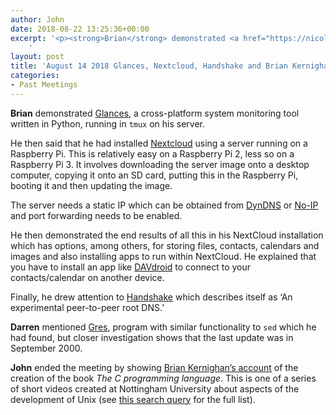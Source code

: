 ```yaml
---
author: John
date: 2018-08-22 13:25:36+00:00
excerpt: '<p><strong>Brian</strong> demonstrated <a href="https://nicolargo.github.io/glances/" type="text/html">Glances</a>, a cross-platform system monitoring tool written in Python, running in <code>tmux</code> on his server.</p><p>He then said that he had installed <a href="https://nextcloud.com/" type="text/html">Nextcloud</a> using a server running on a Raspberry Pi. This is relatively easy on a Raspberry Pi 2, less so on a Raspberry Pi 3. It involves downloading the server image onto a desktop computer, copying it onto an SD card, putting this in the Raspberry Pi, booting it and then updating the image.</p>
	'
layout: post
title: 'August 14 2018 Glances, Nextcloud, Handshake and Brian Kernighan Meet'
categories:
- Past Meetings
---
```


<p><strong>Brian</strong> demonstrated <a href="https://nicolargo.github.io/glances/" type="text/html">Glances</a>, a cross-platform system monitoring tool written in Python, running in <code>tmux</code> on his server.</p><p>He then said that he had installed <a href="https://nextcloud.com/" type="text/html">Nextcloud</a> using a server running on a Raspberry Pi. This is relatively easy on a Raspberry Pi 2, less so on a Raspberry Pi 3. It involves downloading the server image onto a desktop computer, copying it onto an SD card, putting this in the Raspberry Pi, booting it and then updating the image.</p><p>The server needs a static IP which can be obtained from <a href="https://en.wikipedia.org/wiki/Dyn_(company)" type="text/html">DynDNS</a> or <a href="https://www.noip.com/" type="text/html">No-IP</a> and port forwarding needs to be enabled.</p><p>He then demonstrated the end results of all this in his NextCloud installation which has options, among others, for storing files, contacts, calendars and images and also installing apps to run within NextCloud. He explained that you have to install an app like <a href="https://www.davdroid.com/" type="text/html">DAVdroid</a> to connect to your contacts/calendar on another device.</p><p>Finally, he drew attention to <a href="https://handshake.org/" type="text/html">Handshake</a> which describes itself as ‘An experimental peer-to-peer root DNS.’</p><p><strong>Darren</strong> mentioned <a href="https://sourceforge.net/projects/gres/" type="text/html">Gres</a>, program with similar functionality to <code>sed</code> which he had found, but closer investigation shows that the last update was in September 2000.</p><p><strong>John</strong> ended the meeting by showing <a href="https://www.youtube.com/watch?v=de2Hsvxaf8M" type="text/html">Brian Kernighan’s account</a> of the creation of the book <cite>The C programming language</cite>. This is one of a series of short videos created at Nottingham University about aspects of the development of Unix (see <a href="https://www.youtube.com/results?search_query=kernighan+computerphile" type="text/html">this search query</a> for the full list).</p>
